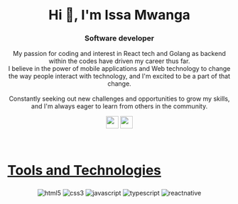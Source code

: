 <div align="center">
   <h2 style="font-size:30px">Hi 👋, I'm Issa Mwanga</h2>
   <h3 align="center">Software developer</h3>
  <p> My passion for coding and interest in React tech and Golang as backend within the codes have driven my career thus far.</br>I believe in the power of mobile applications and Web technology to change the way people interact with technology, and I'm excited to be a part of that change. </br> </br>
    Constantly seeking out new challenges and opportunities to grow my skills, and I'm always eager to learn from others in the community.
  </p>
   <a href="mailto: issamwanga02@gmail.com" target="_blank"><img height="28" src = "https://img.shields.io/badge/gmail-036431 ?&style=for-the-badge&logo=gmail&logoColor=white"></a>
   <a href="https://www.linkedin.com/in/Issa Mwanga" target="_blank"> <img height="28" src = "https://img.shields.io/badge/-LinkedIn-0e76a8?style=for-the-badge&logo=Linkedin&logoColor=white"></a>
</div>
</p>
</div>  
<br>
<h2 style="font-size:30px" align ="left" width = 100%><u>Tools and Technologies</u></h2>
<p align="center">
  <img src="https://img.shields.io/badge/HTML5-E34F26?style=for-the-badge&logo=html5&logoColor=white" alt="html5" />
  <img src="https://img.shields.io/badge/CSS3-1572B6?style=for-the-badge&logo=css3&logoColor=white" alt="css3"  />
  <img src="https://img.shields.io/badge/Javascript-FFC300?style=for-the-badge&logo=javascript&logoColor=black" alt="javascript" />
  <img src="https://img.shields.io/badge/Typescript-1572B6?style=for-the-badge&logo=typescript&logoColor=white" alt="typescript"  />
  <img src="https://img.shields.io/badge/ReactNative-00acee?style=for-the-badge&logo=react&logoColor=white" alt="reactnative" />

</p>
<br/>
<!-- <h2 style="font-size:30px" align ="left" width = 100%><u>Github Statistics</u></h2> -->
<!-- <div align="center">
  <a>
    <img align="center" src="https://github-readme-stats-sigma-five.vercel.app/api?username=Mwanga45&show_icons=true&include_all_commits=true&count_private=true&theme=react&line_height=40" />
  </a>
  <a/>
    <img align="center" src="https://github-readme-stats.vercel.app/api/top-langs/?username=shevon14&theme=react&line_height=40&hide=css"/>
  </a>
</div> -->
